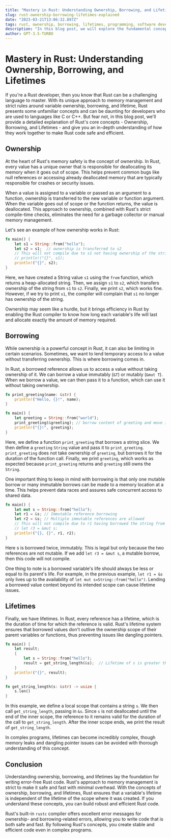 ```yaml
---
title: "Mastery in Rust: Understanding Ownership, Borrowing, and Lifetimes"
slug: rust-ownership-borrowing-lifetimes-explained
date: "2023-03-21T13:06:32.897Z"
tags: rust, ownership, borrowing, lifetimes, programming, software development
description: "In this blog post, we will explore the fundamental concepts of Rust - Ownership, Borrowing, and Lifetimes. We will explain how these concepts work within the Rust language, and provide in-depth code examples to help you understand how to work with them. By the end of this article, you will have a solid grasp of these core concepts in Rust and be well on your way to writing more efficient and effective Rust code."
author: GPT-3.5-TURBO
---
```


# Mastery in Rust: Understanding Ownership, Borrowing, and Lifetimes

If you're a Rust developer, then you know that Rust can be a challenging language to master. With its unique approach to memory management and strict rules around variable ownership, borrowing, and lifetime, Rust presents some unfamiliar concepts and can be daunting for developers who are used to languages like C or C++. But fear not, in this blog post, we'll provide a detailed explanation of Rust's core concepts - Ownership, Borrowing, and Lifetimes - and give you an in-depth understanding of how they work together to make Rust code safe and efficient.

## Ownership

At the heart of Rust's memory safety is the concept of ownership. In Rust, every value has a unique owner that is responsible for deallocating its memory when it goes out of scope. This helps prevent common bugs like null references or accessing already deallocated memory that are typically responsible for crashes or security issues.

When a value is assigned to a variable or passed as an argument to a function, ownership is transferred to the new variable or function argument. When the variable goes out of scope or the function returns, the value is deallocated. This approach to ownership, combined with Rust's strict compile-time checks, eliminates the need for a garbage collector or manual memory management.

Let's see an example of how ownership works in Rust:

```rust
fn main() {
    let s1 = String::from("hello");
    let s2 = s1;  // ownership is transferred to s2
    // This will not compile due to s1 not having ownership of the string anymore
    // println!("{}", s1); 
    println!("{}", s2);
} 
```

Here, we have created a String value `s1` using the `from` function, which returns a heap-allocated string. Then, we assign `s1` to `s2`, which transfers ownership of the string from `s1` to `s2`. Finally, we print `s2`, which works fine. However, if we try to print `s1`, the compiler will complain that `s1` no longer has ownership of the string.

Ownership may seem like a hurdle, but it brings efficiency in Rust by enabling the Rust compiler to know how long each variable's life will last and allocate exactly the amount of memory required.


## Borrowing

While ownership is a powerful concept in Rust, it can also be limiting in certain scenarios. Sometimes, we want to lend temporary access to a value without transferring ownership. This is where borrowing comes in.

In Rust, a borrowed reference allows us to access a value without taking ownership of it. We can borrow a value immutably (`&T`) or mutably (`&mut T`). When we borrow a value, we can then pass it to a function, which can use it without taking ownership.

```rust
fn print_greeting(name: &str) {
    println!("Hello, {}!", name);
}

fn main() {
    let greeting = String::from("world");
    print_greeting(&greeting); // borrow content of greeting and move it to name
    println!("{}!", greeting);
}
```

Here, we define a function `print_greeting` that borrows a string slice. We then define a `greeting` `String` value and pass it to `print_greeting`. `print_greeting` does not take ownership of `greeting`, but borrows it for the duration of the function call. Finally, we print `greeting`, which works as expected because `print_greeting` returns and `greeting` still owns the `String`.

One important thing to keep in mind with borrowing is that only one mutable borrow or many immutable borrows can be made to a memory location at a time. This helps prevent data races and assures safe concurrent access to shared data.

```rust
fn main() {
    let mut s = String::from("hello");
    let r1 = &s; // Immutable reference borrowing
    let r2 = &s; // Multiple immutable references are allowed
    // This will not compile due to r1 having borrowed the string from s
    // let r3 = &mut s;
    println!("{}, {}", r1, r2);
} 
```

Here s is borrowed twice, immutably. This is legal but only because the two references are not mutable. If we add `let r3 = &mut s`, a mutable borrow, then this code will not compile. 

One thing to note is a borrowed variable's life should always be less or equal to its parent's life. For example, in the previous example, `let r1 = &s` only lives up to the availability of `let mut s=String::from("hello")`. Lending a borrowed value context beyond its intended scope can cause lifetime issues.

## Lifetimes

Finally, we have lifetimes. In Rust, every reference has a lifetime, which is the duration of time for which the reference is valid. Rust's lifetime system ensures that borrowed values don't outlive the ownership scope of their parent variables or functions, thus preventing issues like dangling pointers.

```rust
fn main() {
    let result; 
    {
        let s = String::from("hello");
        result = get_string_length(&s);  // Lifetime of s is greater than that of result
    }
    println!("{}", result);
}

fn get_string_length(s: &str) -> usize {
    s.len()
}
```

In this example, we define a local scope that contains a string `s`. We then call `get_string_length`, passing in `&s`. Since `s` is not deallocated until the end of the inner scope, the reference to it remains valid for the duration of the call to `get_string_length`. After the inner scope ends, we print the result of `get_string_length`.

In complex programs, lifetimes can become incredibly complex, though memory leaks and dangling pointer issues can be avoided with thorough understanding of this concept.


## Conclusion

Understanding ownership, borrowing, and lifetimes lay the foundation for writing error-free Rust code. Rust's approach to memory management is strict to make it safe and fast with minimal overhead. With the concepts of ownership, borrowing, and lifetimes, Rust ensures that a variable's lifetime is independent of the lifetime of the scope where it was created. If you understand these concepts, you can build robust and efficient Rust code.

Rust's built-in `rustc` compiler offers excellent error messages for ownership- and borrowing-related errors, allowing you to write code that is both safe and fast. By following Rust's concepts, you create stable and efficient code even in complex programs.
